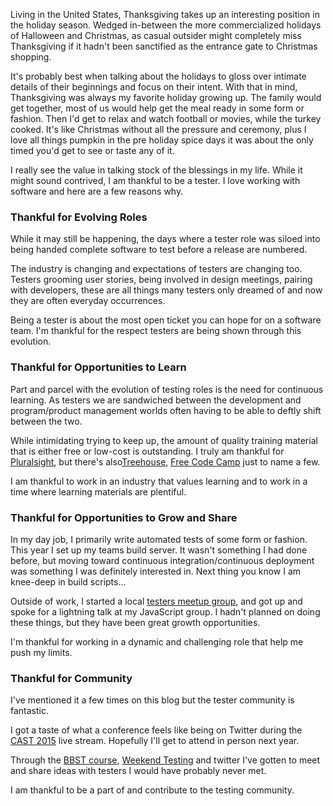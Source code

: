 Living in the United States, Thanksgiving takes up an interesting position in the holiday season. Wedged in-between the more commercialized holidays of Halloween and Christmas, as casual outsider might completely miss Thanksgiving if it hadn't been sanctified as the entrance gate to Christmas shopping.

It's probably best when talking about the holidays to gloss over intimate details of their beginnings and focus on their intent.  With that in mind, Thanksgiving was always my favorite holiday growing up. The family would get together, most of us would help get the meal ready in some form or fashion. Then I'd get to relax and watch football or movies, while the turkey cooked. It's like Christmas without all the pressure and ceremony, plus I love all things pumpkin in the pre holiday spice days it was about the only timed you'd get to see or taste any of it. 

I really see the value in talking stock of the blessings in my life. While it might sound contrived, I am thankful to be a tester. I love working with software and here are a few reasons why.

### Thankful for Evolving Roles
While it may still be happening, the days where a tester role was siloed into being handed complete software to test before a release are numbered. 

The industry is changing and expectations of testers are changing too. Testers grooming user stories, being involved in design meetings, pairing with developers, these are all things many testers only dreamed of and now they are often everyday occurrences. 

Being a tester is about the most open ticket you can hope for on a software team. I'm thankful for the respect testers are being shown through this evolution.

### Thankful for Opportunities to Learn
Part and parcel with the evolution of testing roles is the need for continuous learning. As testers we are sandwiched between the development and program/product management worlds often having to be able to deftly shift between the two.

While intimidating trying to keep up, the amount of quality training material that is either free or low-cost is outstanding. I truly am thankful for [Pluralsight](http://www.pluralsight.com), but there's also[Treehouse](https://teamtreehouse.com/), [Free Code Camp](http://www.freecodecamp.com/) just to name a few. 

I am thankful to work in an industry that values learning and to work in a time where learning materials are plentiful.

### Thankful for Opportunities to Grow and Share
In my day job, I primarily write automated tests of some form or fashion. This year I set up my teams build server. It wasn't something I had done before, but moving toward continuous integration/continuous deployment was something I was definitely interested in. Next thing you know I am knee-deep in build scripts...

Outside of work, I started a local [testers meetup group](http://wp.me/p6vwxg-21), and got up and spoke for a lightning talk at my JavaScript group. I hadn't planned on doing these things, but they have been great growth opportunities. 

I'm thankful for working in a dynamic and challenging role that help me push my limits.

### Thankful for Community
I've mentioned it a few times on this blog but the tester community is fantastic. 

I got a taste of what a conference feels like being on Twitter during the [CAST 2015](https://www.youtube.com/user/TheAstVideos) live stream. Hopefully I'll get to attend in person next year. 

Through the [BBST course](http://wp.me/p6vwxg-15), [Weekend Testing](http://wp.me/p6vwxg-1D) and twitter I've gotten to meet and share ideas with testers I would have probably never met. 

I am thankful to be a part of and contribute to the testing community.
